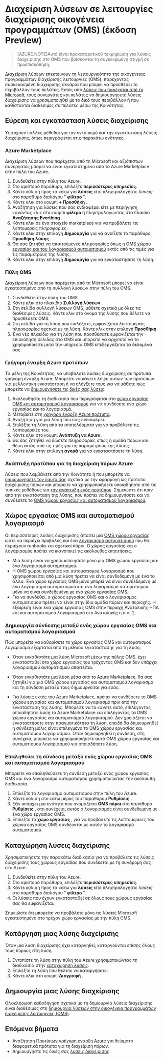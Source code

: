 <properties
   pageTitle="Λύσεις στην οικογένεια προγραμμάτων διαχείρισης λειτουργίες (OMS) | Microsoft Azure"
   description="Λύσεις επεκτείνουν τη λειτουργικότητα της οικογένειας προγραμμάτων διαχείρισης λειτουργίες (OMS), παρέχοντας συσκευασμένη διαχείρισης σενάρια που μπορεί να προσθέσει τους πελάτες τους OMS χώρου εργασίας.  Σε αυτό το άρθρο παρέχει λεπτομέρειες σχετικά με τον τρόπο προσαρμοσμένες λύσεις που έχουν δημιουργηθεί από τους πελάτες και συνεργάτες."
   services="operations-management-suite"
   documentationCenter=""
   authors="bwren"
   manager="jwhit"
   editor="tysonn" />
<tags
   ms.service="operations-management-suite"
   ms.devlang="na"
   ms.topic="article"
   ms.tgt_pltfrm="na"
   ms.workload="infrastructure-services"
   ms.date="10/17/2016"
   ms.author="bwren" />

# <a name="management-solutions-in-operations-management-suite-oms-preview"></a>Διαχείριση λύσεων σε λειτουργίες διαχείρισης οικογένεια προγραμμάτων (OMS) (έκδοση Preview)

>[AZURE.NOTE]Αυτό είναι προκαταρκτικού τεκμηρίωση για λύσεις διαχείρισης στο OMS που βρίσκονται τη συγκεκριμένη στιγμή σε προεπισκόπηση.    

Διαχείριση λύσεων επεκτείνουν τη λειτουργικότητα της οικογένειας προγραμμάτων διαχείρισης λειτουργίες (OMS), παρέχοντας συσκευασμένη διαχείρισης σενάρια που μπορεί να προσθέσει το περιβάλλον τους πελάτες.  Εκτός από [λύσεις που παρέχεται από τη Microsoft](../log-analytics/log-analytics-add-solutions.md), τους συνεργάτες και πελάτες να δημιουργήσετε λύσεις διαχείρισης να χρησιμοποιηθεί με το δικό τους περιβάλλον ή που καθίστανται διαθέσιμες σε πελάτες μέσω της Κοινότητας.

## <a name="finding-and-installing-management-solutions"></a>Εύρεση και εγκατάσταση λύσεις διαχείρισης
Υπάρχουν πολλές μέθοδοι για τον εντοπισμό και την εγκατάσταση λύσεις διαχείρισης, όπως περιγράφεται στις παρακάτω ενότητες.

### <a name="azure-marketplace"></a>Azure Marketplace
Διαχείριση λύσεων που παρέχεται από τη Microsoft και αξιόπιστων συνεργάτες μπορεί να είναι εγκατεστημένο από το Azure Marketplace στην πύλη του Azure.

1. Συνδεθείτε στην πύλη του Azure.
2. Στο αριστερό παράθυρο, επιλέξτε **περισσότερες υπηρεσίες**.
3. Κάντε κύλιση προς τα κάτω για **λύσεις** είτε πληκτρολογήστε *λύσεις* στο παράθυρο διαλόγου " **φίλτρο** ".
4. Κάντε κλικ στο κουμπί **+ Προσθήκη** .
5. Αναζήτηση για λύσεις που σας ενδιαφέρει είτε με περιήγηση, κάνοντας κλικ στο κουμπί **φίλτρο** ή πληκτρολογώντας στο πλαίσιο **Αναζήτησης Everthing** .
6. Κάντε κλικ σε ένα στοιχείο marketplace για να προβάλετε τις λεπτομερείς πληροφορίες.
4. Κάντε κλικ στην επιλογή **Δημιουργία** για να ανοίξετε το παράθυρο **Προσθήκη λύσης** .
5. Θα σας ζητηθεί να απαιτούμενες πληροφορίες όπως η [OMS χώρου εργασίας και του λογαριασμού αυτοματισμού](#oms-workspace-and-automation-account) εκτός από τις τιμές για τις παραμέτρους της λύσης.
6. Κάντε κλικ στην επιλογή **Δημιουργία** για να εγκαταστήσετε τη λύση.

### <a name="oms-portal"></a>Πύλη OMS
Διαχείριση λύσεων που παρέχεται από τη Microsoft μπορεί να είναι εγκατεστημένο από τη συλλογή λύσεων στην πύλη του OMS.

1. Συνδεθείτε στην πύλη του OMS.
2. Κάντε κλικ στο πλακίδιο **Συλλογή λύσεων** .
2. Στη σελίδα συλλογή λύσεων OMS, μάθετε σχετικά με όλες τις διαθέσιμες λύσεις. Κάντε κλικ στο όνομα της λύσης που θέλετε να προσθέσετε OMS.
3. Στη σελίδα για τη λύση που επιλέξατε, εμφανίζεται λεπτομερείς πληροφορίες σχετικά με τη λύση. Κάντε κλικ στην επιλογή **Προσθήκη**.
4. Ένα νέο πλακίδιο για τη λύση που προσθέσατε εμφανίζεται την επισκόπηση σελίδας στο OMS και μπορείτε να αρχίσετε να το χρησιμοποιείτε μετά την υπηρεσία OMS επεξεργάζεται τα δεδομένα σας.

### <a name="azure-quickstart-templates"></a>Γρήγορη έναρξη Azure προτύπων
Τα μέλη της Κοινότητας, να υποβάλετε λύσεις διαχείρισης σε πρότυπα γρήγορη έναρξη Azure.  Μπορείτε να κάνετε λήψη αυτών των προτύπων για μελλοντική εγκατάσταση ή να ελέγξετε τους για να μάθετε πώς μπορείτε να [δημιουργήσετε τις δικές σας λύσεις](#creating-a-solution).

1. Ακολουθήστε τη διαδικασία που περιγράφεται στο [χώρο εργασίας OMS και αυτοματισμού λογαριασμού](#oms-workspace-and-automation-account) για να συνδέσετε ένα χώρο εργασίας και το λογαριασμό.
2. Μεταβείτε στη [γρήγορη έναρξη Azure πρότυπα](https://azure.microsoft.com/documentation/templates/).  
3. Αναζήτηση για μια λύση που σας ενδιαφέρει.
4. Επιλέξτε τη λύση από τα αποτελέσματα για να προβάλετε τις λεπτομέρειές του.
5. Κάντε κλικ στο κουμπί **Ανάπτυξη να Azure** .
6. Θα σας ζητηθεί να δώσετε πληροφορίες όπως η ομάδα πόρων και θέση εκτός από τις τιμές για τις παραμέτρους της λύσης.
7. Κάντε κλικ στην επιλογή **αγορά** για να εγκαταστήσετε τη λύση.

### <a name="deploy-azure-resource-manager-template"></a>Ανάπτυξη προτύπου για τη διαχείριση πόρων Azure
Λύσεις που λαμβάνετε από την Κοινότητα ή που μπορείτε να [δημιουργήσετε τον εαυτό σας](#creating-a-solution) σχετικά με την εφαρμογή ως πρότυπο διαχείρισης πόρων και μπορείτε να χρησιμοποιήσετε οποιαδήποτε από τις τυπικές μεθόδους για [την ανάπτυξη ενός προτύπου](../resource-group-template-deploy-portal.md).  Σημειώστε ότι πριν από την εγκατάσταση της λύσης, που πρέπει να δημιουργήσετε και να συνδέσετε το [OMS χώρου εργασίας και αυτοματισμού λογαριασμού](#oms-workspace-and-automation-account).

## <a name="oms-workspace-and-automation-account"></a>Χώρος εργασίας OMS και αυτοματισμού λογαριασμό
Οι περισσότερες λύσεις διαχείρισης απαιτεί μια [OMS χώρου εργασίας](../log-analytics/log-analytics-manage-access.md) ώστε να περιέχει προβολές και ένα [λογαριασμό αυτοματισμού](../automation/automation-security-overview.md#automation-account-overview) που θα περιέχουν runbooks και σχετικοί πόροι. Ο χώρος εργασίας και ο λογαριασμός πρέπει να ικανοποιεί τις ακόλουθες απαιτήσεις.

- Μια λύση είναι να χρησιμοποιήσετε μόνο μία OMS χώρου εργασίας και ένα λογαριασμό αυτοματισμού.  
- Η OMS χώρου εργασίας και αυτοματισμού λογαριασμό που χρησιμοποιείται από μια λύση πρέπει να είναι συνδεδεμένη με ένα το άλλο. Ένα χώρο εργασίας OMS μόνο μπορεί να είναι συνδεδεμένη με ένα λογαριασμό αυτοματισμού και ένα λογαριασμό αυτοματισμού μόνο να είναι συνδεδεμένη με ένα χώρο εργασίας OMS.
- Για να συνδεθεί, ο χώρος εργασίας OMS και ο λογαριασμός αυτοματισμού πρέπει να είναι στην ίδια ομάδα πόρων και περιοχής.  Η εξαίρεση είναι ένα χώρο εργασίας OMS στην περιοχή Ανατολικής ΗΠΑ και και αυτοματισμού λογαριασμού στο Ανατολικής η.π.α. 2.

### <a name="creating-a-link-between-an-oms-workspace-and-automation-account"></a>Δημιουργία σύνδεσης μεταξύ ενός χώρου εργασίας OMS και αυτοματισμού λογαριασμού
Πώς μπορείτε να καθορίσετε το χώρο εργασίας OMS και αυτοματισμού λογαριασμό εξαρτάται από τη μέθοδο εγκατάστασης για τη λύση.

- Όταν εγκαθιστάτε μια λύση Microsoft μέσω της πύλης OMS, έχει εγκατασταθεί στο χώρο εργασίας του τρέχοντος OMS και δεν υπάρχει λογαριασμού αυτοματισμού απαιτείται.

- Όταν εγκαθιστάτε μια λύση μέσα από το Azure Marketplace, θα σας ζητηθεί για μια OMS χώρου εργασίας και αυτοματισμού λογαριασμό και τη σύνδεση μεταξύ τους δημιουργείται για εσάς.  

- Για λύσεις εκτός του Azure Marketplace, πρέπει να συνδέσετε το OMS χώρου εργασίας και αυτοματισμού λογαριασμό πριν από την εγκατάσταση της λύσης.  Μπορείτε να το κάνετε αυτό, επιλέγοντας οποιαδήποτε λύση το Azure Marketplace και επιλέγοντας τα OMS χώρου εργασίας και αυτοματισμού λογαριασμού.  Δεν χρειάζεται να εγκαταστήσετε στην πραγματικότητα τη λύση, επειδή θα δημιουργηθεί η σύνδεση μόλις είναι επιλεγμένο το OMS χώρου εργασίας και αυτοματισμού λογαριασμού.  Όταν δημιουργηθεί η σύνδεση, στη συνέχεια, μπορείτε να χρησιμοποιήσετε αυτό OMS χώρου εργασίας και αυτοματισμού λογαριασμού για οποιαδήποτε λύση. 

### <a name="verifying-the-link-between-an-oms-workspace-and-automation-account"></a>Επαληθεύει τη σύνδεση μεταξύ ενός χώρου εργασίας OMS και αυτοματισμού λογαριασμού
Μπορείτε να επαληθεύσετε τη σύνδεση μεταξύ ενός χώρου εργασίας OMS και ένα λογαριασμό αυτοματισμού χρησιμοποιώντας την ακόλουθη διαδικασία.

1. Επιλέξτε το λογαριασμό αυτοματισμού στην πύλη του Azure.
2. Κάντε κύλιση στο κάτω μέρος του παραθύρου **Ρυθμίσεις** .
3. Εάν υπάρχει μια ενότητα που ονομάζεται **OMS πόροι** στο παράθυρο **Ρυθμίσεις** , στη συνέχεια, αυτός ο λογαριασμός είναι συνδεδεμένη με ένα χώρο εργασίας OMS.
4. Επιλέξτε το **χώρο εργασίας** , για να προβάλετε τις λεπτομέρειες του χώρου εργασίας OMS συνδέονται με αυτόν το λογαριασμό αυτοματισμού.


## <a name="listing-management-solutions"></a>Καταχώρηση λύσεις διαχείρισης
Χρησιμοποιήσετε την παρακάτω διαδικασία για να προβάλετε τις λύσεις διαχείρισης τους χώρους εργασίας που συνδέεται με τη συνδρομή σας στο Azure.

1. Συνδεθείτε στην πύλη του Azure.
2. Στο αριστερό παράθυρο, επιλέξτε **περισσότερες υπηρεσίες**.
3. Κάντε κύλιση προς τα κάτω για **λύσεις** είτε πληκτρολογήστε *λύσεις* στο παράθυρο διαλόγου " **φίλτρο** ".
4. Οι λύσεις που έχουν εγκατασταθεί σε όλους τους χώρους εργασίας σας θα εμφανίζεται.

Σημειώστε ότι μπορείτε να προβάλετε μόνο τις λύσεις Microsoft εγκατεστημένο στο τρέχον χώρο εργασίας με την πύλη OMS.

## <a name="removing-a-management-solution"></a>Κατάργηση μιας λύσης διαχείρισης
Όταν μια λύση διαχείρισης έχει καταργηθεί, καταργούνται επίσης όλους τους πόρους στη λύση.  

1. Εντοπίστε τη λύση στην πύλη του Azure χρησιμοποιώντας τη διαδικασία στην [καταχώρηση λύσεις](#listing-solutions).
2. Επιλέξτε τη λύση που θέλετε να καταργήσετε.
3. Κάντε κλικ στο κουμπί **Διαγραφή** .

## <a name="creating-a-management-solution"></a>Δημιουργία μιας λύσης διαχείρισης
Ολοκλήρωση καθοδήγηση σχετικά με τη δημιουργία λύσεις διαχείρισης είναι διαθέσιμες στη [δημιουργία λύσεων στην οικογένεια προγραμμάτων διαχείρισης λειτουργίες (OMS)](operations-management-suite-solutions-creating.md). 


## <a name="next-steps"></a>Επόμενα βήματα

- Αναζήτηση [Προτύπων γρήγορη έναρξη Azure](https://azure.microsoft.com/documentation/templates) για δείγματα διαφορετικά πρότυπα για τη διαχείριση πόρων.
- Δημιουργήστε τις δικές σας [λύσεις διαχείρισης](operations-management-suite-solutions-creating.md).
 